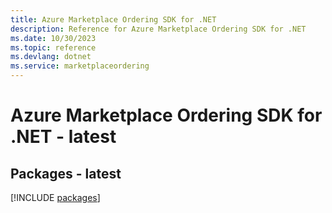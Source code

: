 ```yaml
---
title: Azure Marketplace Ordering SDK for .NET
description: Reference for Azure Marketplace Ordering SDK for .NET
ms.date: 10/30/2023
ms.topic: reference
ms.devlang: dotnet
ms.service: marketplaceordering
---
```

# Azure Marketplace Ordering SDK for .NET - latest
## Packages - latest
[!INCLUDE [packages](marketplace-ordering-index.md)]